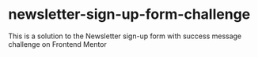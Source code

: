 # newsletter-sign-up-form-challenge
This is a solution to the Newsletter sign-up form with success message challenge on Frontend Mentor
